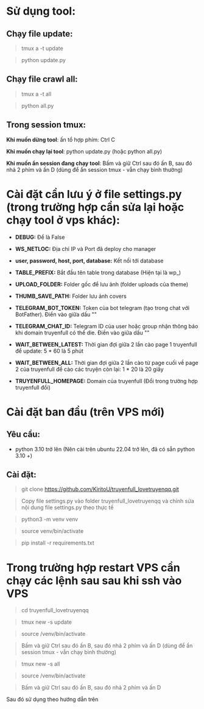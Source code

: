 # Sử dụng tool:

## Chạy file update:

> tmux a -t update

> python update.py

## Chạy file crawl all:

> tmux a -t all

> python all.py

## Trong session tmux:

**Khi muốn dừng tool**: ấn tổ hợp phím: Ctrl C

**Khi muốn chạy lại tool**: python update.py (hoặc python all.py)

**Khi muốn ẩn session đang chạy tool**: Bấm và giữ Ctrl sau đó ấn B, sau đó nhả 2 phím và ấn D (dùng để ẩn session tmux - vẫn chạy bình thường)

# Cài đặt cần lưu ý ở file settings.py (trong trường hợp cần sửa lại hoặc chạy tool ở vps khác):

- **DEBUG:** Để là False
- **WS_NETLOC:** Địa chỉ IP và Port đã deploy cho manager

- **user, password, host, port, database:** Kết nối tới database
- **TABLE_PREFIX:** Bắt đầu tên table trong database (Hiện tại là wp\_)

- **UPLOAD_FOLDER:** Folder gốc để lưu ảnh (folder uploads của theme)

- **THUMB_SAVE_PATH:** Folder lưu ảnh covers

- **TELEGRAM_BOT_TOKEN:** Token của bot telegram (tạo trong chat với BotFather). Điền vào giữa dấu ""
- **TELEGRAM_CHAT_ID:** Telegram ID của user hoặc group nhận thông báo khi domain truyenfull có thể die. Điền vào giữa dấu ""

- **WAIT_BETWEEN_LATEST:** Thời gian đợi giữa 2 lần cào page 1 truyenfull để update: 5 \* 60 là 5 phút
- **WAIT_BETWEEN_ALL:** Thời gian đợi giữa 2 lần cào từ page cuối về page 2 của truyenfull để cào các truyện còn lại: 1 \* 20 là 20 giây

- **TRUYENFULL_HOMEPAGE:** Domain của truyenfull (Đổi trong trường hợp truyenfull đổi)

# Cài đặt ban đầu (trên VPS mới)

## Yêu cầu:
- python 3.10 trở lên (Nên cài trên ubuntu 22.04 trở lên, đã có sẵn python 3.10 +)

## Cài đặt:

> git clone https://github.com/KiritoU/truyenfull_lovetruyenqq.git

> Copy file settings.py vào folder truyenfull_lovetruyenqq và chỉnh sửa nội dung file settings.py theo thực tế

> python3 -m venv venv

> source venv/bin/activate

> pip install -r requirements.txt

# Trong trường hợp restart VPS cần chạy các lệnh sau sau khi ssh vào VPS

> cd truyenfull_lovetruyenqq

> tmux new -s update

> source /venv/bin/activate

> Bấm và giữ Ctrl sau đó ấn B, sau đó nhả 2 phím và ấn D (dùng để ẩn session tmux - vẫn chạy bình thường)

> tmux new -s all

> source /venv/bin/activate

> Bấm và giữ Ctrl sau đó ấn B, sau đó nhả 2 phím và ấn D

Sau đó sử dụng theo hướng dẫn trên
